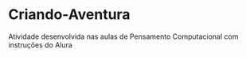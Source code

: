 # Criando-Aventura
Atividade desenvolvida nas aulas de Pensamento Computacional com instruções do Alura
